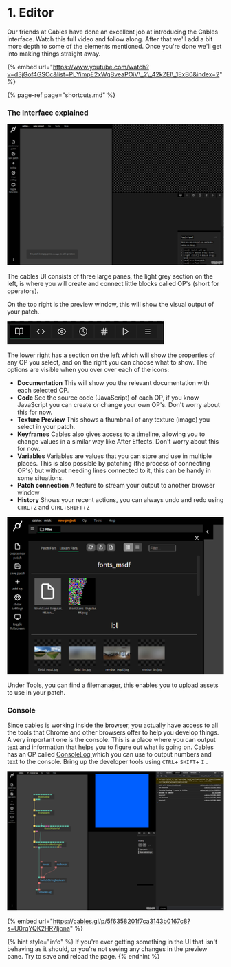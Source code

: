 # 1. Editor



Our friends at Cables have done an excellent job at introducing the Cables interface. Watch this full video and follow along. After that we'll add a bit more depth to some of the elements mentioned. Once you're done we'll get into making things straight away.

{% embed url="https://www.youtube.com/watch?v=d3jGof4GSCc&list=PLYimpE2xWgBveaPOiV\_2\_42kZEl\_1ExB0&index=2" %}

{% page-ref page="shortcuts.md" %}



### The Interface explained

![An empty project \(also known as a patch\)](../../../../.gitbook/assets/image%20%2857%29.png)

The cables UI consists of three large panes, the light grey section on the left, is where you will create and connect little blocks called OP's \(short for operators\).

On the top right is the preview window, this will show the visual output of your patch.



![](../../../../.gitbook/assets/image%20%2853%29.png)

The lower right has a section on the left which will show the properties of any OP you select, and on the right you can choose what to show. The options are visible when you over over each of the icons:

* **Documentation** This will show you the relevant documentation with each selected OP.
* **Code** See the source code \(JavaScript\) of each OP, if you know JavaScript you can create or change your own OP's. Don't worry about this for now.
* **Texture Preview** This shows a thumbnail of any texture \(image\) you select in your patch.
* **Keyframes** Cables also gives access to a timeline, allowing you to change values in a similar way like After Effects. Don't worry about this for now.
* **Variables** Variables are values that you can store and use in multiple places. This is also possible by patching \(the process of connecting OP's\) but without needing lines connected to it, this can be handy in some situations.
* **Patch connection** A feature to stream your output to another browser window
* **History** Shows your recent actions, you can always undo and redo using `CTRL`+`Z` and `CTRL`+`SHIFT`+`Z`

![Filemanager](../../../../.gitbook/assets/image%20%2856%29.png)

Under Tools, you can find a filemanager, this enables you to upload assets to use in your patch.

### Console

Since cables is working inside the browser, you actually have access to all the tools that Chrome and other browsers offer to help you develop things. A very important one is the console. This is a place where you can output text and information that helps you to figure out what is going on. Cables has an OP called [ConsoleLog ](https://cables.gl/op/Ops.Debug.ConsoleLog)which you can use to output numbers and text to the console. Bring up the developer tools using `CTRL`+ `SHIFT`+ `I` .

![](../../../../.gitbook/assets/image%20%2855%29.png)

{% embed url="https://cables.gl/p/5f6358201f7ca3143b0167c8?s=U0rqYQK2HR7Ijona" %}









{% hint style="info" %}
If you're ever getting something in the UI that isn't behaving as it should, or you're not seeing any changes in the preview pane. Try to save and reload the page.
{% endhint %}



